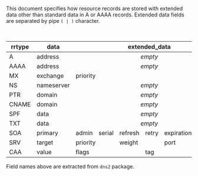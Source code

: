 This document specifies how resource records are stored with extended data other than standard data in A or AAAA records. Extended data fields are separated by pipe `( | )` character.

<br>

<table class="tg">
    <thead>
        <tr>
            <th class="tg-0pky">rrtype</th>
            <th class="tg-0pky">data</th>
            <th class="tg-0pky" colspan="6">extended_data</th>
        </tr>
    </thead>
    <tbody>
        <tr>
            <td class="tg-0pky">A</td>
            <td class="tg-0pky">address</td>
            <td class="tg-0pky" colspan="6" style="text-align: center">
                <span style="font-style:italic">
                    <i>empty</i>
                </span>
            </td>
        </tr>
        <tr>
            <td class="tg-0pky">AAAA</td>
            <td class="tg-0pky">address</td>
            <td class="tg-0pky" colspan="6" style="text-align: center">
                <span style="font-style:italic">
                    <i>empty</i>
                </span>
            </td>
        </tr>
        <tr>
            <td class="tg-0pky">MX</td>
            <td class="tg-0pky">exchange</td>
            <td class="tg-0pky" colspan="6">priority</td>
        </tr>
        <tr>
            <td class="tg-0pky">NS</td>
            <td class="tg-0pky">nameserver</td>
            <td class="tg-0pky" colspan="6" style="text-align: center">
                <span style="font-style:italic">
                    <i>empty</i>
                </span>
            </td>
        </tr>
        <tr>
            <td class="tg-0pky">PTR</td>
            <td class="tg-0pky">domain</td>
            <td class="tg-0pky" colspan="6" style="text-align: center">
                <span style="font-style:italic">
                    <i>empty</i>
                </span>
            </td>
        </tr>
        <tr>
            <td class="tg-0pky">CNAME</td>
            <td class="tg-0pky">domain</td>
            <td class="tg-0pky" colspan="6" style="text-align: center">
                <span style="font-style:italic">
                    <i>empty</i>
                </span>
            </td>
        </tr>
        <tr>
            <td class="tg-0pky">SPF</td>
            <td class="tg-0pky">data</td>
            <td class="tg-0pky" colspan="6" style="text-align: center">
                <span style="font-style:italic">
                    <i>empty</i>
                </span>
            </td>
        </tr>
        <tr>
            <td class="tg-0pky">TXT</td>
            <td class="tg-0pky">data</td>
            <td class="tg-0pky" colspan="6" style="text-align: center">
                <span style="font-style:italic">
                    <i>empty</i>
                </span>
            </td>
        </tr>
        <tr>
            <td class="tg-0pky">SOA</td>
            <td class="tg-0pky">primary</td>
            <td class="tg-0pky">admin</td>
            <td class="tg-0pky">serial</td>
            <td class="tg-0pky">refresh</td>
            <td class="tg-0pky">retry</td>
            <td class="tg-0pky">expiration</td>
            <td class="tg-0pky">minimum</td>
        </tr>
        <tr>
            <td class="tg-0pky">SRV</td>
            <td class="tg-0pky">target</td>
            <td class="tg-0pky" colspan="2">priority</td>
            <td class="tg-0pky" colspan="2">weight</td>
            <td class="tg-0pky" colspan="2">port</td>
        </tr>
        <tr>
            <td class="tg-0pky">CAA</td>
            <td class="tg-0pky">value</td>
            <td class="tg-0pky" colspan="3">flags</td>
            <td class="tg-0pky" colspan="3">tag</td>
        </tr>
    </tbody>
</table>

Field names above are extracted from `dns2` package.
